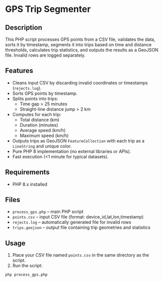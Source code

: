 # GPS Trip Segmenter

## Description
This PHP script processes GPS points from a CSV file, validates the data, sorts it by timestamp, segments it into trips based on time and distance thresholds, calculates trip statistics, and outputs the results as a GeoJSON file. Invalid rows are logged separately.

## Features
- Cleans input CSV by discarding invalid coordinates or timestamps (`rejects.log`).
- Sorts GPS points by timestamp.
- Splits points into trips:
  - Time gap > 25 minutes
  - Straight-line distance jump > 2 km
- Computes for each trip:
  - Total distance (km)
  - Duration (minutes)
  - Average speed (km/h)
  - Maximum speed (km/h)
- Outputs trips as GeoJSON `FeatureCollection` with each trip as a `LineString` and unique color.
- Pure PHP 8 implementation (no external libraries or APIs).
- Fast execution (<1 minute for typical datasets).

## Requirements
- PHP 8.x installed

## Files
- `process_gps.php` – main PHP script
- `points.csv` – input CSV file (format: device_id,lat,lon,timestamp)
- `rejects.log` – automatically generated file for invalid rows
- `trips.geojson` – output file containing trip geometries and statistics

## Usage
1. Place your CSV file named `points.csv` in the same directory as the script.
2. Run the script:

```bash
php process_gps.php
